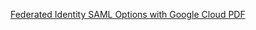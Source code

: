 
[Federated Identity SAML Options with Google Cloud PDF](./federated_identity_saml_options_with_google_cloud.pdf)
